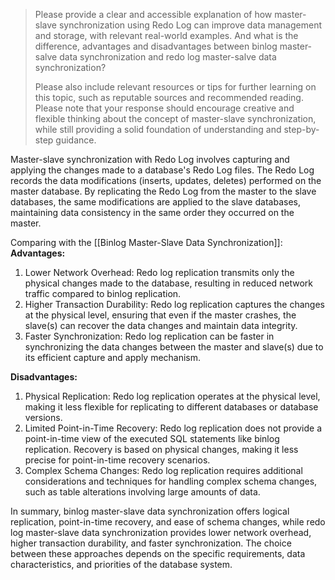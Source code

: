 >Please provide a clear and accessible explanation of how master-slave synchronization using Redo Log can improve data management and storage, with relevant real-world examples. And what is the difference, advantages and disadvantages between binlog master-salve data synchronization and redo log master-salve data synchronization?
>
>Please also include relevant resources or tips for further learning on this topic, such as reputable sources and recommended reading.
>Please note that your response should encourage creative and flexible thinking about the concept of master-slave synchronization, while still providing a solid foundation of understanding and step-by-step guidance.

Master-slave synchronization with Redo Log involves capturing and applying the changes made to a database's Redo Log files. The Redo Log records the data modifications (inserts, updates, deletes) performed on the master database. By replicating the Redo Log from the master to the slave databases, the same modifications are applied to the slave databases, maintaining data consistency in the same order they occurred on the master.

Comparing with the [[Binlog Master-Slave Data Synchronization]]:
**Advantages:**

1. Lower Network Overhead: Redo log replication transmits only the physical changes made to the database, resulting in reduced network traffic compared to binlog replication.
2. Higher Transaction Durability: Redo log replication captures the changes at the physical level, ensuring that even if the master crashes, the slave(s) can recover the data changes and maintain data integrity.
3. Faster Synchronization: Redo log replication can be faster in synchronizing the data changes between the master and slave(s) due to its efficient capture and apply mechanism.

**Disadvantages:**

1. Physical Replication: Redo log replication operates at the physical level, making it less flexible for replicating to different databases or database versions.
2. Limited Point-in-Time Recovery: Redo log replication does not provide a point-in-time view of the executed SQL statements like binlog replication. Recovery is based on physical changes, making it less precise for point-in-time recovery scenarios.
3. Complex Schema Changes: Redo log replication requires additional considerations and techniques for handling complex schema changes, such as table alterations involving large amounts of data.

In summary, binlog master-slave data synchronization offers logical replication, point-in-time recovery, and ease of schema changes, while redo log master-slave data synchronization provides lower network overhead, higher transaction durability, and faster synchronization. The choice between these approaches depends on the specific requirements, data characteristics, and priorities of the database system.
